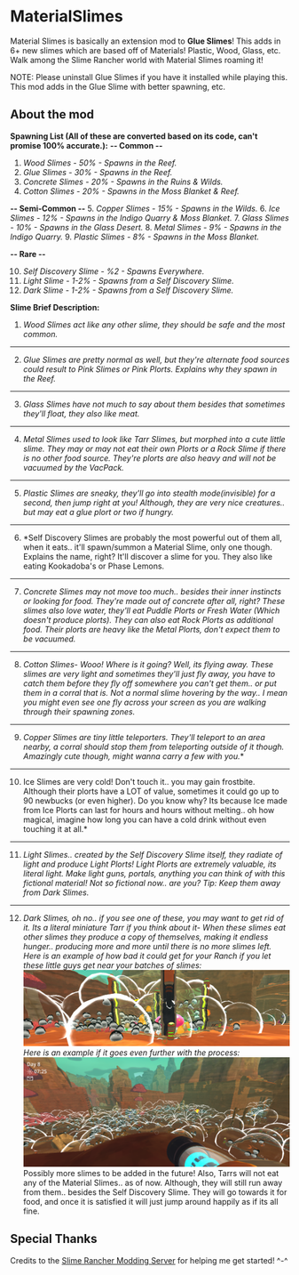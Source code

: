 ﻿# MaterialSlimes

Material Slimes is basically an extension mod to **Glue Slimes**﻿! This adds in 6+ new slimes which are based off of Materials! Plastic, Wood, Glass, etc. Walk among the Slime Rancher world with Material Slimes roaming it!

NOTE: Please uninstall Glue Slimes if you have it installed while playing this. This mod adds in the Glue Slime with better spawning, etc.

## About the mod

**Spawning List (All of these are converted based on its code, can't promise 100% accurate.):**
**-- Common --**
1. *Wood Slimes - 50% - Spawns in the Reef.*
2. *Glue Slimes - 30% - Spawns in the Reef.*
3. *Concrete Slimes - 20% - Spawns in the Ruins & Wilds.*
4. *Cotton Slimes - 20% - Spawns in the Moss Blanket & Reef.*

**-- Semi-Common --**
5. *Copper Slimes - 15% - Spawns in the Wilds.*
6. *Ice Slimes - 12% - Spawns in the Indigo Quarry & Moss Blanket.*
7. *Glass Slimes - 10% - Spawns in the Glass Desert.*
8. *Metal Slimes - 9% - Spawns in the Indigo Quarry.*
9. *Plastic Slimes - 8% - Spawns in the Moss Blanket.*

**-- Rare  --**

10. *Self Discovery Slime - %2 - Spawns Everywhere.*
11. *Light Slime - 1-2% - Spawns from a Self Discovery Slime.*
13. *Dark Slime - 1-2% - Spawns from a Self Discovery Slime.*

**Slime Brief Description:**
1. *Wood Slimes act like any other slime, they should be safe and the most common.*
----------------------------------------------------------------------------------------------------------------------------------------------------------------------------------
2. *Glue Slimes are pretty normal as well, but they're alternate food sources could result to Pink Slimes or Pink Plorts. Explains why they spawn in the Reef.*
----------------------------------------------------------------------------------------------------------------------------------------------------------------------------------
3. *Glass Slimes have not much to say about them besides that sometimes they'll float, they also like meat.*
----------------------------------------------------------------------------------------------------------------------------------------------------------------------------------
4. *Metal Slimes used to look like Tarr Slimes, but morphed into a cute little slime. They may or may not eat their own Plorts or a Rock Slime if there is no other food source. They're plorts are also heavy and will not be vacuumed by the VacPack.*
----------------------------------------------------------------------------------------------------------------------------------------------------------------------------------
5. *Plastic Slimes are sneaky, they'll go into stealth mode(invisible) for a second, then jump right at you! Although, they are very nice creatures.. but may eat a glue plort or two if hungry.*
----------------------------------------------------------------------------------------------------------------------------------------------------------------------------------
6. *Self Discovery Slimes are probably the most powerful out of them all, when it eats.. it'll spawn/summon a Material Slime, only one though. Explains the name, right? It'll discover a slime for you. They also like eating Kookadoba's or Phase Lemons.
----------------------------------------------------------------------------------------------------------------------------------------------------------------------------------
7. *Concrete Slimes may not move too much.. besides their inner instincts or looking for food. They're made out of concrete after all, right?  These slimes also love water, they'll eat Puddle Plorts or Fresh Water (Which doesn't produce plorts). They can also eat Rock Plorts as additional food. Their plorts are heavy like the Metal Plorts, don't expect them to be vacuumed.*
----------------------------------------------------------------------------------------------------------------------------------------------------------------------------------
8. *Cotton Slimes- Wooo! Where is it going? Well, its flying away. These slimes are very light and sometimes they'll just fly away, you have to catch them before they fly off somewhere you can't get them.. or put them in a corral that is. Not a normal slime hovering by the way.. I mean you might even see one fly across your screen as you are walking through their spawning zones.*
----------------------------------------------------------------------------------------------------------------------------------------------------------------------------------
9. *Copper Slimes are tiny little teleporters. They'll teleport to an area nearby, a corral should stop them from teleporting outside of it though. Amazingly cute though, might wanna carry a few with you.**
----------------------------------------------------------------------------------------------------------------------------------------------------------------------------------
10. Ice Slimes are very cold! Don't touch it.. you may gain frostbite. Although their plorts have a LOT of value, sometimes it could go up to 90 newbucks (or even higher). Do you know why? Its because Ice made from Ice Plorts can last for hours and hours without melting.. oh how magical, imagine how long you can have a cold drink without even touching it at all.*
----------------------------------------------------------------------------------------------------------------------------------------------------------------------------------
11. *Light Slimes.. created by the Self Discovery Slime itself, they radiate of light and produce Light Plorts! Light Plorts are extremely valuable, its literal light. Make light guns, portals, anything you can think of with this fictional material! Not so fictional now.. are you? Tip: Keep them away from Dark Slimes.*
----------------------------------------------------------------------------------------------------------------------------------------------------------------------------------
12. *Dark Slimes, oh no.. if you see one of these, you may want to get rid of it. Its a literal miniature Tarr if you think about it- When these slimes eat other slimes they produce a copy of themselves, making it endless hunger.. producing more and more until there is no more slimes left. Here is an example of how bad it could get for your Ranch if you let these little guys get near your batches of slimes:*
![Darkoutbreak1](darkoutbreak1.png)
*Here is an example if it goes even further with the process:*
![Darkoutbreak2](darkoutbreak2.png)
Possibly more slimes to be added in the future! Also, Tarrs will not eat any of the Material Slimes.. as of now. Although, they will still run away from them.. besides the Self Discovery Slime. They will go towards it for food, and once it is satisfied it will just jump around happily as if its all fine.

## Special Thanks

Credits to the [Slime Rancher Modding Server](https://discord.gg/N8Taura) for helping me get started! ^-^